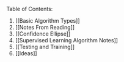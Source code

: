 Table of Contents:
1. [[Basic Algorithm Types]]
2. [[Notes From Reading]]
3. [[Confidence Ellipse]]
4. [[Supervised Learning Algorithm Notes]]
5. [[Testing and Training]]
6. [[Ideas]]

